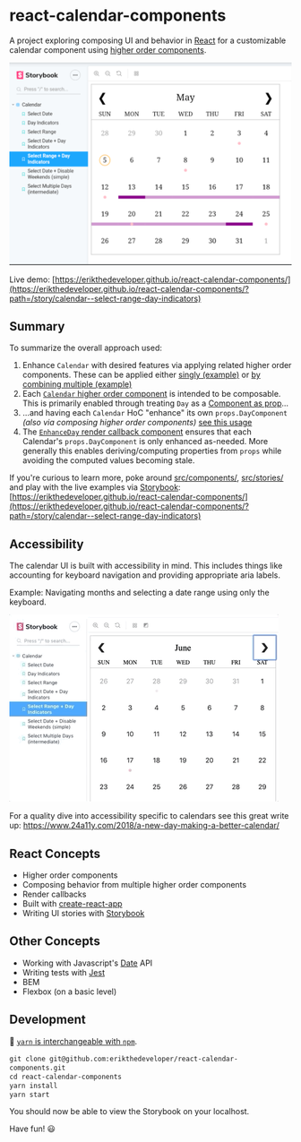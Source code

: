 # react-calendar-components

A project exploring composing UI and behavior in [React](facebook.github.io/react/) for a customizable calendar component using [higher order components](https://reactjs.org/docs/higher-order-components.html).

![Calendar Storybook](assets/Calendar-Storybook.png)

Live demo: [https://erikthedeveloper.github.io/react-calendar-components/](https://erikthedeveloper.github.io/react-calendar-components/?path=/story/calendar--select-range-day-indicators)

## Summary

To summarize the overall approach used:

1. Enhance `Calendar` with desired features via applying related higher order components. These can be applied either [singly (example)](https://github.com/erikthedeveloper/react-calendar-components/blob/master/src/stories/Calendar-stories.js#L16-L18) or [by combining multiple (example)](https://github.com/erikthedeveloper/react-calendar-components/blob/master/src/stories/Calendar-stories.js#L47-L50)
2. Each [`Calendar` higher order component](https://github.com/erikthedeveloper/react-calendar-components/blob/master/src/components/Calendar) is intended to be composable. This is primarily enabled through treating `Day` as a [Component as prop](https://github.com/erikthedeveloper/react-calendar-components/blob/master/src/components/Calendar/Calendar.js#L74)...
3. ...and having each `Calendar` HoC "enhance" its own `props.DayComponent` _(also via composing higher order components)_ [see this usage](https://github.com/erikthedeveloper/react-calendar-components/blob/master/src/components/Calendar/indicators.js#L18-L37)
4. The [`EnhanceDay` render callback component](https://github.com/erikthedeveloper/react-calendar-components/blob/master/src/components/Calendar/EnhanceDay.js) ensures that each Calendar's `props.DayComponent` is only enhanced as-needed. More generally this enables deriving/computing properties from `props` while avoiding the computed values becoming stale.

If you're curious to learn more, poke around [src/components/](src/components/), [src/stories/](src/stories/) and play with the live examples via [Storybook](https://getstorybook.io/): [https://erikthedeveloper.github.io/react-calendar-components/](https://erikthedeveloper.github.io/react-calendar-components/?path=/story/calendar--select-range-day-indicators)

## Accessibility

The calendar UI is built with accessibility in mind. This includes things like accounting for keyboard navigation and providing appropriate aria labels.

Example: Navigating months and selecting a date range using only the keyboard.

![Calendar a11y Select Date Range](assets/Calendar-a11y-01-Select-Range.gif)


For a quality dive into accessibility specific to calendars see this great write up: https://www.24a11y.com/2018/a-new-day-making-a-better-calendar/

## React Concepts

- Higher order components
- Composing behavior from multiple higher order components
- Render callbacks
- Built with [create-react-app](https://github.com/facebookincubator/create-react-app)
- Writing UI stories with [Storybook](https://getstorybook.io/)

## Other Concepts

- Working with Javascript's [Date](https://developer.mozilla.org/en-US/docs/Web/JavaScript/Reference/Global_Objects/Date) API
- Writing tests with [Jest](https://facebook.github.io/jest/)
- BEM
- Flexbox (on a basic level)

## Development

:memo: [`yarn` is interchangeable with `npm`](https://yarnpkg.com/en/docs/migrating-from-npm).

```
git clone git@github.com:erikthedeveloper/react-calendar-components.git
cd react-calendar-components
yarn install
yarn start
```

You should now be able to view the Storybook on your localhost.

Have fun! 😃
